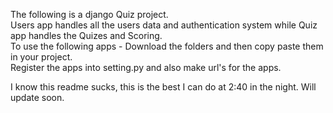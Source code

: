 The following is a django Quiz project.  
Users app handles all the users data and authentication system while Quiz app handles the Quizes and Scoring.  
To use the following apps - Download the folders and then copy paste them in your project.  
Register the apps into setting.py and also make url's for the apps.
  
  
  
I know this readme sucks, this is the best I can do at 2:40 in the night. Will update soon.
